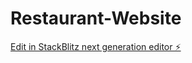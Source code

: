 # Restaurant-Website

[Edit in StackBlitz next generation editor ⚡️](https://stackblitz.com/~/github.com/vijayasimhachowdary/Restaurant-Website)
